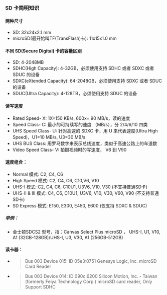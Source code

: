 ### SD 卡简明知识

#### 两种尺寸
 - SD: 32x24x2.1 mm
 - microSD(最开始叫TF(TransFlash)卡): 11x15x1.0 mm

#### 不同 SD(Secure Digital) 卡的容量区别
 - SD: 4-2048MB
 - SDHC(High Capacity): 4-32GB，必须使用支持 SDHC 或者 SDXC 或者 SDUC 的设备
 - SDXC(eXtended Capacity): 64-2048GB，必须使用支持 SDXC 或者 SDUC 的设备
 - SDUC(Ultra Capacity): 4-128TB，必须使用支持 SDUC 的设备

 #### 读写速度
  - Rated Speed- X: 1X=150 KB/s, 600x= 90 MB/s，读的速度
  - Speed Class- C: 最小的可持续写的速度 （MB/s），分 2/4/6/10 四类
  - UHS Speed Class- U: 针对高速的 SDXC 卡，用 U 来代表速度(Ultra High Speed)，U1=10 MB/s, U3=30 MB/s
  - UHS BUS Class: 用罗马数字来表示总线速度，类似于高速公路上的车道数
  - Video Speed Class- V: 拍摄视频时的写速度， V6 到 V90 

#### 速度组合：
  - Normal 模式: C2, C4, C6
  - High Speed 模式: C2, C4, C6, C10,V6, V10
  - UHS-I 模式: C2, C4, C6, C10U1, U3V6, V10, V30 (不支持普通SD卡)
  - UHS-II & III 模式: C4, C6, C10U1, U3V6, V10, V30, V60, V90 (不支持普通SD卡)
  - SD Express 模式: E150, E300, E450, E600 (仅支持 SDXC & SDUC)

##### 举例：
  - 金士顿SDCS2 型号，指：Canvas Select Plus microSD ， UHS-I, U1, V10, A1 (32GB-128GB)/UHS-I, U3, V30, A1 (256GB-512GB)

#### 读卡器：
 - > Bus 003 Device 015: ID 05e3:0751 Genesys Logic, Inc. microSD Card Reader
 - > Bus 003 Device 014: ID 090c:6200 Silicon Motion, Inc. - Taiwan (formerly Feiya Technology Corp.) microSD card reader, Only Support SDHC
